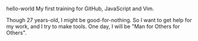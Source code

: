 hello-world
My first training for GitHub, JavaScript and Vim.

Though 27 years-old, I might be good-for-nothing.
So I want to get help for my work, and I try to make tools.
One day, I will be "Man for Others for Others".
